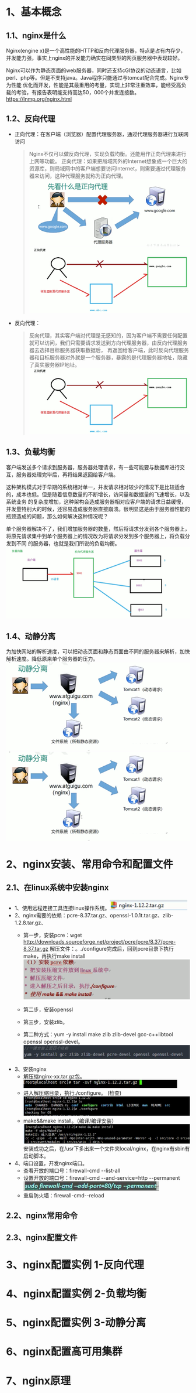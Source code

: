 
# 1、基本概念

## 1.1、nginx是什么
Nginx(engine x)是一个高性能的HTTP和反向代理服务器，特点是占有内存少，并发能力强，事实上nginx的并发能力确实在同类型的网页服务器中表现较好。

Nginx可以作为静态页面的web服务器，同时还支持cGI协议的动态语言，比如perl、php等。但是不支持java。Java程序只能通过与tomcat配合完成。Nginx专为性能
优化而开发，性能是其最重用的考量，实现上非常注重效率，能经受高负载的考验，有报告表明能支持高达50，000个并发连接数。
https://lnmp.org/nginx.html

## 1.2、反向代理
* 正向代理：在客户端（浏览器）配置代理服务器，通过代理服务器进行互联网访问
  > Nginx不仅可以做反向代理，实现负载均衡。还能用作正向代理来进行上网等功能。
  > 正向代理：如果把局域网外的Internet想象成一个巨大的资源库，则局域网中的客户端想要访问Internet，则需要通过代理服务器来访问，这种代理服务就称为正向代理。
  > ![img.png](img.png)
  > ![img_1.png](img_1.png)
* 反向代理：
  > 反向代理，其实客户端对代理是无感知的，因为客户端不需要任何配置就可以访问，我们只需要请求发送到方向代理服务器，由反向代理服务器去选择目标服务器获取数据后，
  > 再返回给客户端，此时反向代理服务器和目标服务器对外就是一个服务器，暴露的是代理服务器地址，隐藏了真实服务器IP地址。
  > ![img_3.png](img_3.png)

## 1.3、负载均衡
客户端发送多个请求到服务器，服务器处理请求，有一些可能要与数据库进行交互，服务器处理完毕后，再将结果返回给客户端。

这种架构模式对于早期的系统相对单一，并发请求相对较少的情况下是比较适合的，成本也低。但是随着信息数量的不断增长，访问量和数据量的飞速增长，以及系统业务
的复杂度增加，这种架构会造成服务器相对应客户端的请求日益缓慢，并发量特别大的时候，还容易造成服务器直接崩溃。很明显这是由于服务器性能的瓶颈造成的问题，那么如何解决这种情况呢？
 
单个服务器解决不了，我们增加服务器的数量，然后将请求分发到各个服务器上，将原先请求集中到单个服务器上的情况改为将请求分发到多个服务器上，将负载分发到不同
的服务器，也就是我们所说的负载均衡。
![img_4.png](img_4.png)

## 1.4、动静分离
为加快网站的解析速度，可以把动态页面和静态页面由不同的服务器来解析，加快解析速度。降低原来单个服务器的压力。
![img_5.png](img_5.png)
![img_6.png](img_6.png)

# 2、nginx安装、常用命令和配置文件

## 2.1、在linux系统中安装nginx
* 1、使用远程连接工具连接linux操作系统。![img_7.png](img_7.png)
* 2、nginx需要的依赖：pcre-8.37.tar.gz、openssl-1.0.1t.tar.gz、zlib-1.2.8.tar.gz、
  * 第一步，安装pcre：wget http://downloads.sourceforge.net/project/pcre/pcre/8.37/pcre-8.37.tar.gz
    解压文件：。./configure完成后，回到pcre目录下执行make，再执行make install
    ![img_9.png](img_9.png)
  * 第二步，安装openssl
  * 第三步，安装zlib。
  
  * 第二种方式：yum -y install make zlib zlib-devel gcc-c++libtool openssl openssl-devel。![img_8.png](img_8.png)
* 3、安装nginx
  * 解压缩nginx-xx.tar.gz包。
    ![img_10.png](img_10.png)
  * 进入解压缩目录，执行./configure。 (检查)
    ![img_11.png](img_11.png)
  * make&&make install。（编译/编译安装）
    ![img_12.png](img_12.png)
  安装成功之后，在/usr下多出来一个文件夹local/nginx，在nginx有sbin有启动脚本。
* 4、端口设置，开发nginx端口。
  * 查看开放的端口号：firewall-cmd --list-all
  * 设置开放的端口号：firewall-cmd --and-service=http --permanent    
    ![img_13.png](img_13.png)
  * 重启防火墙：firewall-cmd--reload


## 2.2、nginx常用命令
## 2.3、nginx配置文件


# 3、nginx配置实例 1-反向代理

# 4、nginx配置实例 2-负载均衡

# 5、nginx配置实例 3-动静分离


# 6、nginx配置高可用集群


# 7、nginx原理
































